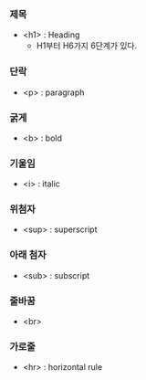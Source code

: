  
 ### 제목
 - \<h1> :  Heading
    - H1부터 H6가지 6단계가 있다.

### 단락
- \<p> : paragraph

### 굵게
- \<b> : bold

### 기울임
- \<i> : italic

### 위첨자
- \<sup> : superscript

### 아래 첨자
- \<sub> : subscript

### 줄바꿈
- \<br>

### 가로줄
- \<hr> : horizontal rule